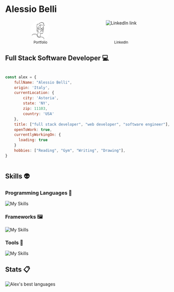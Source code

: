 # Alessio Belli

<div style="display: flex; justify-content: space-around; align-items: center; gap: 1rem;">

  <a href="https://alexmcbex.github.io/portfolio" style="text-decoration: none; color: inherit;">
    <div style="display: flex; flex-direction: column; align-items: center;">
      <img src="./mainProfilePic.png" style="border-radius: 100%; height: 4rem;" alt="Portfolio link">
      <span style="font-size: 80%;">Portfolio</span>
    </div>
  </a>

  <a href="https://www.linkedin.com/in/alessio-belli/" style="text-decoration: none; color: inherit;">
    <div style="display: flex; flex-direction: column; align-items: center;">
      <img src="https://skillicons.dev/icons?i=linkedin" alt="LinkedIn link" style="height: 4rem;">
      <span style="font-size: 80%;">LinkedIn</span>
    </div>
  </a>
</div>

<!-- ![Typing](https://media3.giphy.com/media/v1.Y2lkPTc5MGI3NjExM2ViN2I2NTI4NjNkYmEwMTAxYmM2MzM0Y2UxODY2MmU4Yzk4NmQ3ZCZlcD12MV9pbnRlcm5hbF9naWZzX2dpZklkJmN0PWc/XIqCQx02E1U9W/giphy.gif) -->

## Full Stack Software Developer :computer:

<div style="display:flex">
<div>
</div>
<div>

```javascript
const alex = {
    fullName: "Alessio Belli",
    origin: 'Italy',
    currentLocation: {
        city: 'Astoria',
        state: 'NY',
        zip: 11103,
        country: 'USA'
    },
    title: ["full stack developer", "web developer", "software engineer"],
    openToWork: true,
    currentlyWorkingOn: {
      loading: true
    }
    hobbies: ["Reading", "Gym", "Writing", "Drawing"],
}
```

</div>
</div>

## Skills :alien:

### Programming Languages :scroll:

![My Skills](https://skillicons.dev/icons?i=js,ts,html,css,python,)

### Frameworks :framed_picture:

![My Skills](https://skillicons.dev/icons?i=nodejs,react,nextjs,bootstrap,tailwind,expressjs,django,postgres&)

### Tools :wrench:

![My Skills](https://skillicons.dev/icons?i=mongodb,firebase,github,aws,gcp,linux,vscode,figma,postman,netlify)

<!-- <div style="display:flex "> -->

## Stats :clipboard:

![Alex's best languages](https://github-readme-stats.vercel.app/api/top-langs/?username=alexmcbex&layout=compact&theme=tokyonight&langs_count=6)

<!-- ![Alex's GitHub stats](https://github-readme-stats.vercel.app/api?username=AlexMcBex&theme=tokyonight&show_icons=true)
</div> -->
<!--
You're not suppposed to read this, here's a cookie 🍪
-->
